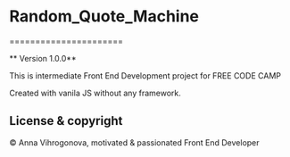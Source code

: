 # Random_Quote_Machine
======================

** Version 1.0.0**

 This is  intermediate Front End Development project for FREE CODE CAMP
 
 Created  with vanila JS without any framework.

 ## License & copyright

 &copy; Anna Vihrogonova, motivated & passionated Front End Developer 
